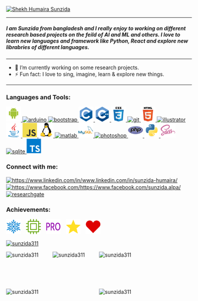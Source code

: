 [<img src='https://github.com/user-attachments/assets/eeb7ac51-21b7-4075-b10b-303f6b0b9380' alt='Shekh Humaira Sunzida' height='340' width='1280'>](https://github.com/user-attachments/assets/eeb7ac51-21b7-4075-b10b-303f6b0b9380)

---

<h5>I am Sunzida from bangladesh and I really enjoy to working on different research based projects on the feild of AI and ML and others. I love to learn new languages and framework like Python, React and explore new librabries of different languages.</h5>

---
- 🌱 I’m currently working on some research projects.
- ⚡ Fun fact: I love to sing, imagine, learn & explore new things.
---

<h3 align="left">Languages and Tools:</h3>
<p align="left"> <a href="https://developer.android.com" target="_blank" rel="noreferrer"> <img src="https://raw.githubusercontent.com/devicons/devicon/master/icons/android/android-original-wordmark.svg" alt="android" width="40" height="40"/> </a> <a href="https://www.arduino.cc/" target="_blank" rel="noreferrer"> <img src="https://cdn.worldvectorlogo.com/logos/arduino-1.svg" alt="arduino" width="40" height="40"/> </a> <a href="https://getbootstrap.com" target="_blank" rel="noreferrer"> <img src="https://github.com/user-attachments/assets/6319e202-d8de-45ef-b1b8-d3830f82fad2" alt="bootstrap" width="40" height="40"/> </a> <a href="https://www.cprogramming.com/" target="_blank" rel="noreferrer"> <img src="https://raw.githubusercontent.com/devicons/devicon/master/icons/c/c-original.svg" alt="c" width="40" height="40"/> </a> <a href="https://www.w3schools.com/cpp/" target="_blank" rel="noreferrer"> <img src="https://raw.githubusercontent.com/devicons/devicon/master/icons/cplusplus/cplusplus-original.svg" alt="cplusplus" width="40" height="40"/> </a> <a href="https://www.w3schools.com/css/" target="_blank" rel="noreferrer"> <img src="https://raw.githubusercontent.com/devicons/devicon/master/icons/css3/css3-original-wordmark.svg" alt="css3" width="40" height="40"/> </a> <a href="https://git-scm.com/" target="_blank" rel="noreferrer"> <img src="https://www.vectorlogo.zone/logos/git-scm/git-scm-icon.svg" alt="git" width="40" height="40"/> </a> <a href="https://www.w3.org/html/" target="_blank" rel="noreferrer"> <img src="https://raw.githubusercontent.com/devicons/devicon/master/icons/html5/html5-original-wordmark.svg" alt="html5" width="40" height="40"/> </a> <a href="https://www.adobe.com/in/products/illustrator.html" target="_blank" rel="noreferrer"> <img src="https://www.vectorlogo.zone/logos/adobe_illustrator/adobe_illustrator-icon.svg" alt="illustrator" width="40" height="40"/> </a> <a href="https://www.java.com" target="_blank" rel="noreferrer"> <img src="https://raw.githubusercontent.com/devicons/devicon/master/icons/java/java-original.svg" alt="java" width="40" height="40"/> </a> <a href="https://developer.mozilla.org/en-US/docs/Web/JavaScript" target="_blank" rel="noreferrer"> <img src="https://raw.githubusercontent.com/devicons/devicon/master/icons/javascript/javascript-original.svg" alt="javascript" width="40" height="40"/> </a> <a href="https://www.linux.org/" target="_blank" rel="noreferrer"> <img src="https://raw.githubusercontent.com/devicons/devicon/master/icons/linux/linux-original.svg" alt="linux" width="40" height="40"/> </a> <a href="https://www.mathworks.com/" target="_blank" rel="noreferrer"> <img src="https://upload.wikimedia.org/wikipedia/commons/2/21/Matlab_Logo.png" alt="matlab" width="40" height="40"/> </a> <a href="https://www.mysql.com/" target="_blank" rel="noreferrer"> <img src="https://raw.githubusercontent.com/devicons/devicon/master/icons/mysql/mysql-original-wordmark.svg" alt="mysql" width="40" height="40"/> </a> <a href="https://www.photoshop.com/en" target="_blank" rel="noreferrer"> <img src="https://github.com/user-attachments/assets/da2f82c4-4808-4a8e-8096-9f711be443a2" alt="photoshop" width="40" height="40"/> </a> <a href="https://www.php.net" target="_blank" rel="noreferrer"> <img src="https://raw.githubusercontent.com/devicons/devicon/master/icons/php/php-original.svg" alt="php" width="40" height="40"/> </a> <a href="https://www.python.org" target="_blank" rel="noreferrer"> <img src="https://raw.githubusercontent.com/devicons/devicon/master/icons/python/python-original.svg" alt="python" width="40" height="40"/> </a> <a href="https://sass-lang.com" target="_blank" rel="noreferrer"> <img src="https://raw.githubusercontent.com/devicons/devicon/master/icons/sass/sass-original.svg" alt="sass" width="40" height="40"/> </a> <a href="https://www.sqlite.org/" target="_blank" rel="noreferrer"> <img src="https://www.vectorlogo.zone/logos/sqlite/sqlite-icon.svg" alt="sqlite" width="40" height="40"/> </a> <a href="https://www.typescriptlang.org/" target="_blank" rel="noreferrer"> <img src="https://raw.githubusercontent.com/devicons/devicon/master/icons/typescript/typescript-original.svg" alt="typescript" width="40" height="40"/> </a> </p>

<h3 align="left">Connect with me:</h3>
<p align="left">
<a href="https://linkedin.com/in/https://www.linkedin.com/in/www.linkedin.com/in/sunzida-humaira/" target="blank"><img align="center" src="https://raw.githubusercontent.com/rahuldkjain/github-profile-readme-generator/master/src/images/icons/Social/linked-in-alt.svg" alt="https://www.linkedin.com/in/www.linkedin.com/in/sunzida-humaira/" height="30" width="40" /></a>
<a href="https://fb.com/https://www.facebook.com/https://www.facebook.com/sunzida.alpa/" target="blank"><img align="center" src="https://raw.githubusercontent.com/rahuldkjain/github-profile-readme-generator/master/src/images/icons/Social/facebook.svg" alt="https://www.facebook.com/https://www.facebook.com/sunzida.alpa/" height="30" width="40" /></a>
<a href="https://www.researchgate.net/profile/Shekh-Sunzida" target="blank"><img align="center" src="https://github.com/user-attachments/assets/a403fa88-eaa4-48d4-aaa3-17493e40bae4" alt="researchgate" height="30" width="40" /></a>
</p>

<h3 align="left">Achievements:</h3>
<p align="left">
<a href='https://archiveprogram.github.com/'><img src='https://raw.githubusercontent.com/acervenky/animated-github-badges/master/assets/acbadge.gif' width='40' height='40'></a> <a href='https://docs.github.com/en/developers'><img src='https://raw.githubusercontent.com/acervenky/animated-github-badges/master/assets/devbadge.gif' width='40' height='40'></a> <a href='https://github.com/pricing'><img src='https://raw.githubusercontent.com/acervenky/animated-github-badges/master/assets/pro.gif' width='40' height='40'></a> <a href='https://stars.github.com/'><img src='https://raw.githubusercontent.com/acervenky/animated-github-badges/master/assets/starbadge.gif' width='40' height='40'></a> <a href='https://docs.github.com/en/github/supporting-the-open-source-community-with-github-sponsors'><img src='https://raw.githubusercontent.com/acervenky/animated-github-badges/master/assets/sponsorbadge.gif' width='40' height='40'></a>
<br><p align="left"> <a href="https://github.com/ryo-ma/github-profile-trophy"><img src="https://github-profile-trophy.vercel.app/?username=sunzida311" alt="sunzida311" height='60' /></a> </p>
</p>


<p><img align="left" src="https://github-readme-stats.vercel.app/api/top-langs?username=sunzida311&show_icons=true&locale=en&layout=compact" width='25%' height='100px' alt="sunzida311" />
<img align="left" src="https://github-readme-streak-stats.herokuapp.com/?user=sunzida311&" alt="sunzida311" width='25%' height='100px' />
<img align="left" src="https://github-readme-stats.vercel.app/api?username=sunzida311&show_icons=true&locale=en" alt="sunzida311" width='25%' height='100px' /><br></p>
<p><img align="left" src="https://api.vaunt.dev/v1/github/entities/sunzida311/contributions?format=svg&private=true" alt="sunzida311" width='35%' height='300px' />
<img align="right" src="https://github.com/user-attachments/assets/f93edccd-6953-4b43-b24b-14685948e268" alt="sunzida311" width='50%' height='300px' /></p>


